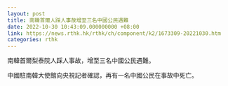 ```yaml
---
layout: post
title: 南韓首爾人踩人事故增至三名中國公民遇難
date: 2022-10-30 10:43:09.000000000 +08:00
link: https://news.rthk.hk/rthk/ch/component/k2/1673309-20221030.htm
categories: rthk
---
```


南韓首爾梨泰院人踩人事故，增至三名中國公民遇難。

中國駐南韓大使館向央視記者確認，再有一名中國公民在事故中死亡。

